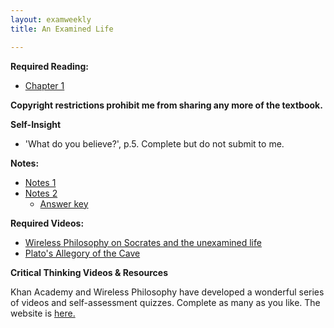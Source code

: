 ```yaml
---
layout: examweekly
title: An Examined Life

---
```


**Required Reading:**
+ [Chapter 1](ch1.pdf)

**Copyright restrictions prohibit me from sharing any more of the textbook.**

**Self-Insight**
+ 'What do you believe?', p.5. Complete but do not submit to me.

**Notes:**
+ [Notes 1](Notes)
+ [Notes 2](Handout)
	+ [Answer key](Answers) 

**Required Videos:**
+ [Wireless Philosophy on Socrates and the unexamined life](https://www.youtube.com/watch?v=Ccwmn5T3-54)
+ [Plato's Allegory of the Cave](https://www.youtube.com/watch?v=d2afuTvUzBQ)



**Critical Thinking Videos & Resources**

Khan Academy and Wireless Philosophy have developed a wonderful series of videos and self-assessment quizzes. Complete as many as you like. The website is [here.](https://www.khanacademy.org/partner-content/wi-phi/wiphi-critical-thinking)


